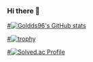 ### Hi there 👋

<!--
**goldds96/goldds96** is a ✨ _special_ ✨ repository because its `README.md` (this file) appears on your GitHub profile.

Here are some ideas to get you started:

- 🔭 I’m currently working on ...
- 🌱 I’m currently learning ...
- 👯 I’m looking to collaborate on ...
- 🤔 I’m looking for help with ...
- 💬 Ask me about ...
- 📫 How to reach me: ...
- 😄 Pronouns: ...
- ⚡ Fun fact: ...
-->

[#![Goldds96's GitHub stats](https://github-readme-stats.vercel.app/api?username=goldds96)](https://github.com/goldds96/github-readme-stats)

[#![trophy](https://github-profile-trophy.vercel.app/?username=goldds96&theme=onedark)](https://github.com/goldds96/github-profile-trophy)


[#![Solved.ac Profile](http://mazassumnida.wtf/api/v2/generate_badge?boj=goldds96)](https://solved.ac/goldds96)

